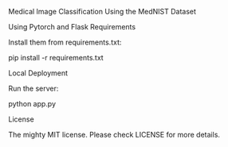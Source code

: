 Medical Image Classification Using the MedNIST Dataset

Using Pytorch and Flask
Requirements

Install them from requirements.txt:

pip install -r requirements.txt

Local Deployment

Run the server:

python app.py

License

The mighty MIT license. Please check LICENSE for more details.